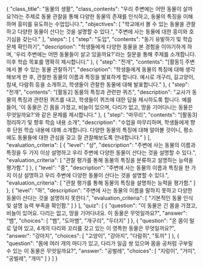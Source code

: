 {
  "class_title": "동물의 생활",
  "class_contents": "우리 주변에는 어떤 동물이 살까요?라는 주제로 동물 관찰을 통해 다양한 동물의 존재를 인식하고, 동물의 특징을 이해하며 흥미를 유도하는 수업입니다.",
  "objectives": [
    "학교에서 볼 수 있는 동물을 관찰하고 다양한 동물이 산다는 것을 설명할 수 있다.",
    "주변에 사는 동물에 대한 흥미와 호기심을 갖는다."
  ],
  "steps": [
    {
      "step": "도입",
      "contents": "동기 유발하기 및 학습 문제 확인하기",
      "description": "학생들에게 다양한 동물을 본 경험을 이야기하게 하며, '우리 주변에는 어떤 동물들이 살고 있을까요?'라는 질문을 통해 주제를 소개합니다. 이후 학습 목표를 명확히 제시합니다."
    },
    {
      "step": "전개",
      "contents": "[활동1] 주변에서 볼 수 있는 동물 관찰하기",
      "description": "학생들에게 동물의 특징에 대해 생각해보게 한 후, 관찰한 동물의 이름과 특징을 발표하게 합니다. 예시로 개구리, 길고양이, 참새, 다람쥐 등을 소개하고, 학생들이 관찰한 동물에 대해 발표합니다."
    },
    {
      "step": "전개",
      "contents": "[활동2] 동물의 특징과 관련한 퀴즈",
      "description": "교사가 동물의 특징과 관련된 퀴즈를 내고, 학생들이 퀴즈에 대한 답을 제시하도록 합니다. 예를 들어, '이 동물은 긴 몸을 가졌고, 비늘이 있으며, 다리가 없고, 땅을 기어다니는 동물은 무엇일까요?'와 같은 문제를 제시합니다."
    },
    {
      "step": "마무리",
      "contents": "[활동3] 정리하기 및 향후 학습 내용 소개",
      "description": "수업을 마무리하며, 학생들에게 향후 단원 학습 내용에 대해 소개합니다. 다양한 동물의 특징에 대해 알아볼 것이니, 평소에도 동물들에 대한 관심을 갖고 잘 관찰해보도록 안내합니다."
    }
  ],
  "evaluation_criteria": [
    {
      "level": "상",
      "description": "주변에 사는 동물의 이름과 특징을 두 가지 이상 설명하고 우리 주변에 다양한 동물이 산다는 것을 설명할 수 있다.",
      "evaluation_criteria": [
        "관찰 평가를 통해 동물의 특징을 분류하고 설명하는 능력을 평가함."
      ]
    },
    {
      "level": "중",
      "description": "주변에 사는 동물의 이름과 특징을 한 가지 이상 설명하고 우리 주변에 다양한 동물이 산다는 것을 설명할 수 있다.",
      "evaluation_criteria": [
        "관찰 평가를 통해 동물의 특징을 설명하는 능력을 평가함."
      ]
    },
    {
      "level": "하",
      "description": "주변에 사는 동물의 이름을 말하지 못하고 다양한 동물이 산다는 것을 설명하지 못한다.",
      "evaluation_criteria": [
        "기본적인 동물 인식 및 설명 능력 부족을 확인함."
      ]
    }
  ],
  "quiz": [
    {
      "question": "이 동물은 긴 몸을 가졌고, 비늘이 있어요. 다리는 없고, 땅을 기어다녀요. 이 동물은 무엇일까요?",
      "answer": "뱀",
      "choices": [
        "뱀",
        "도마뱀",
        "개구리",
        "두더지"
      ]
    },
    {
      "question": "온 몸이 털로 덮여 있고, 4개의 다리와 꼬리를 갖고 있는 이 영특한 동물은 무엇일까요?",
      "answer": "강아지",
      "choices": [
        "고양이",
        "강아지",
        "다람쥐",
        "토끼"
      ]
    },
    {
      "question": "몸에 여러 개의 마디가 있고, 다리가 일곱 쌍 있으며 몸을 공처럼 구부릴 수 있는 이 동물은 무엇일까요?",
      "answer": "공벌레",
      "choices": [
        "지렁이",
        "거미",
        "공벌레",
        "개미"
      ]
    }
  ]
}